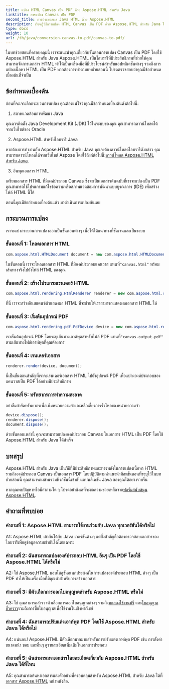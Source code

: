 ```yaml
---
title: แปลง HTML Canvas เป็น PDF ด้วย Aspose.HTML สำหรับ Java
linktitle: การแปลง Canvas เป็น PDF
second_title: การประมวลผล Java HTML ด้วย Aspose.HTML
description: เรียนรู้วิธีการแปลง HTML Canvas เป็น PDF ด้วย Aspose.HTML สำหรับ Java ในคู่มือทีละขั้นตอนนี้
type: docs
weight: 10
url: /th/java/conversion-canvas-to-pdf/canvas-to-pdf/
---
```

ในบทช่วยสอนที่ครอบคลุมนี้ เราจะแนะนำคุณเกี่ยวกับขั้นตอนการแปลง Canvas เป็น PDF โดยใช้ Aspose.HTML สำหรับ Java Aspose.HTML เป็นไลบรารีที่มีประสิทธิภาพที่ช่วยให้คุณสามารถจัดการเอกสาร HTML ทำให้เป็นเครื่องมือที่มีประโยชน์สำหรับแอปพลิเคชันต่างๆ รวมถึงการแปลงเนื้อหา HTML เป็น PDF หากต้องการทำตามบทช่วยสอนนี้ โปรดตรวจสอบว่าคุณมีข้อกำหนดเบื้องต้นที่จำเป็น

## ข้อกำหนดเบื้องต้น

ก่อนที่จะเจาะลึกกระบวนการแปลง คุณต้องแน่ใจว่าคุณมีข้อกำหนดเบื้องต้นดังต่อไปนี้:

1. สภาพแวดล้อมการพัฒนา Java

คุณควรติดตั้ง Java Development Kit (JDK) ไว้ในระบบของคุณ คุณสามารถดาวน์โหลดได้จากเว็บไซต์ของ Oracle

2. Aspose.HTML สำหรับไลบรารี Java

 หากต้องการทำงานกับ Aspose.HTML สำหรับ Java คุณจะต้องดาวน์โหลดไลบรารีดังกล่าว คุณสามารถดาวน์โหลดได้จากเว็บไซต์ Aspose โดยใช้ลิงก์ต่อไปนี้:[ดาวน์โหลด Aspose.HTML สำหรับ Java](https://releases.aspose.com/html/java/).

3. อินพุตเอกสาร HTML

เตรียมเอกสาร HTML ที่มีองค์ประกอบ Canvas ซึ่งจะเป็นเอกสารต้นฉบับที่เราจะแปลงเป็น PDF คุณสามารถใช้โปรแกรมแก้ไขข้อความหรือสภาพแวดล้อมการพัฒนาแบบบูรณาการ (IDE) เพื่อสร้างไฟล์ HTML นี้ได้

ตอนนี้คุณมีข้อกำหนดเบื้องต้นแล้ว มาดำเนินการแปลงกันเลย

## กระบวนการแปลง

เราจะแบ่งกระบวนการแปลงออกเป็นขั้นตอนต่างๆ เพื่อให้ได้แนวทางที่ชัดเจนและเป็นระบบ

### ขั้นตอนที่ 1: โหลดเอกสาร HTML

```java
com.aspose.html.HTMLDocument document = new com.aspose.html.HTMLDocument(Resources.input("canvas.html"));
```

 ในขั้นตอนนี้ เราจะโหลดเอกสาร HTML ที่มีองค์ประกอบแคนวาส แทนที่`"canvas.html"` พร้อมเส้นทางจริงไปยังไฟล์ HTML ของคุณ

### ขั้นตอนที่ 2: สร้างโปรแกรมเรนเดอร์ HTML

```java
com.aspose.html.rendering.HtmlRenderer renderer = new com.aspose.html.rendering.HtmlRenderer();
```

ที่นี่ เราจะสร้างอินสแตนซ์ตัวแสดงผล HTML ที่จะช่วยให้เราสามารถแสดงผลเอกสาร HTML ได้

### ขั้นตอนที่ 3: เริ่มต้นอุปกรณ์ PDF

```java
com.aspose.html.rendering.pdf.PdfDevice device = new com.aspose.html.rendering.pdf.PdfDevice(Resources.output("canvas.output.pdf"));
```

 เราเริ่มต้นอุปกรณ์ PDF โดยระบุเส้นทางเอาต์พุตสำหรับไฟล์ PDF แทนที่`"canvas.output.pdf"` ตามเส้นทางไฟล์เอาท์พุตที่คุณต้องการ

### ขั้นตอนที่ 4: เรนเดอร์เอกสาร

```java
renderer.render(device, document);
```

นี่เป็นขั้นตอนสำคัญที่เราจะเรนเดอร์เอกสาร HTML ไปยังอุปกรณ์ PDF เพื่อแปลงองค์ประกอบของแคนวาสเป็น PDF ได้อย่างมีประสิทธิภาพ

### ขั้นตอนที่ 5: ทรัพยากรการทำความสะอาด

อย่าลืมกำจัดทรัพยากรเพื่อเพิ่มหน่วยความจำและหลีกเลี่ยงการรั่วไหลของหน่วยความจำ

```java
device.dispose();
renderer.dispose();
document.dispose();
```

ด้วยขั้นตอนเหล่านี้ คุณจะสามารถแปลงองค์ประกอบ Canvas ในเอกสาร HTML เป็น PDF โดยใช้ Aspose.HTML สำหรับ Java ได้สำเร็จ

## บทสรุป

Aspose.HTML สำหรับ Java เป็นวิธีที่มีประสิทธิภาพและทรงพลังในการแปลงเนื้อหา HTML รวมถึงองค์ประกอบ Canvas เป็นเอกสาร PDF โดยปฏิบัติตามคำแนะนำทีละขั้นตอนที่ระบุไว้ในบทช่วยสอนนี้ คุณสามารถผสานรวมฟังก์ชันนี้เข้ากับแอปพลิเคชัน Java ของคุณได้อย่างราบรื่น

 หากคุณพบปัญหาหรือมีคำถามใด ๆ โปรดอย่าลังเลที่จะขอความช่วยเหลือจาก[ฟอรั่มสนับสนุน Aspose.HTML](https://forum.aspose.com/).

## คำถามที่พบบ่อย

### คำถามที่ 1: Aspose.HTML สามารถใช้งานร่วมกับ Java ทุกเวอร์ชันได้หรือไม่

A1: Aspose.HTML เข้ากันได้กับ Java เวอร์ชันต่างๆ แต่สิ่งสำคัญคือต้องตรวจสอบเอกสารของไลบรารีเพื่อดูข้อมูลความเข้ากันได้โดยเฉพาะ

### คำถามที่ 2: ฉันสามารถแปลงองค์ประกอบ HTML อื่นๆ เป็น PDF โดยใช้ Aspose.HTML ได้หรือไม่

A2: ใช่ Aspose.HTML มอบโซลูชันอเนกประสงค์ในการแปลงองค์ประกอบ HTML ต่างๆ เป็น PDF ทำให้เป็นเครื่องมือที่มีคุณค่าสำหรับการสร้างเอกสาร

### คำถามที่ 3: มีตัวเลือกการออกใบอนุญาตสำหรับ Aspose.HTML หรือไม่

 A3: ใช่ คุณสามารถสำรวจตัวเลือกการออกใบอนุญาตต่างๆ รวมถึง[ทดลองใช้งานฟรี](https://releases.aspose.com/) และ[ใบอนุญาตชั่วคราว](https://purchase.aspose.com/temporary-license/)รวมถึงการซื้อใบอนุญาตเพื่อใช้งานในเชิงพาณิชย์

### คำถามที่ 4: ฉันสามารถปรับแต่งเอาท์พุต PDF โดยใช้ Aspose.HTML สำหรับ Java ได้หรือไม่

A4: แน่นอน! Aspose.HTML มีตัวเลือกมากมายสำหรับการปรับแต่งเอาต์พุต PDF เช่น การตั้งค่าขนาดหน้า ขอบ และอื่นๆ ดูรายละเอียดเพิ่มเติมในเอกสารประกอบ

### คำถามที่ 5: ฉันสามารถหาเอกสารโดยละเอียดเกี่ยวกับ Aspose.HTML สำหรับ Java ได้ที่ไหน

 A5: คุณสามารถค้นหาเอกสารและตัวอย่างที่ครอบคลุมสำหรับ Aspose.HTML สำหรับ Java ได้ที่[เอกสาร Aspose.HTML](https://reference.aspose.com/html/java/) หน้าหนังสือ.